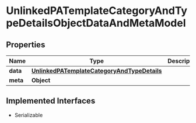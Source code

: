 

# UnlinkedPATemplateCategoryAndTypeDetailsObjectDataAndMetaModel


## Properties

Name | Type | Description | Notes
------------ | ------------- | ------------- | -------------
**data** | [**UnlinkedPATemplateCategoryAndTypeDetails**](UnlinkedPATemplateCategoryAndTypeDetails.md) |  | 
**meta** | **Object** |  |  [optional]


## Implemented Interfaces

* Serializable


